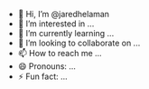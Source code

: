 - 👋 Hi, I’m @jaredhelaman
- 👀 I’m interested in ...
- 🌱 I’m currently learning ...
- 💞️ I’m looking to collaborate on ...
- 📫 How to reach me ...
- 😄 Pronouns: ...
- ⚡ Fun fact: ...

<!---
jaredhelaman/jaredhelaman is a ✨ special ✨ repository because its `README.md` (this file) appears on your GitHub profile.
You can click the Preview link to take a look at your changes.
--->
